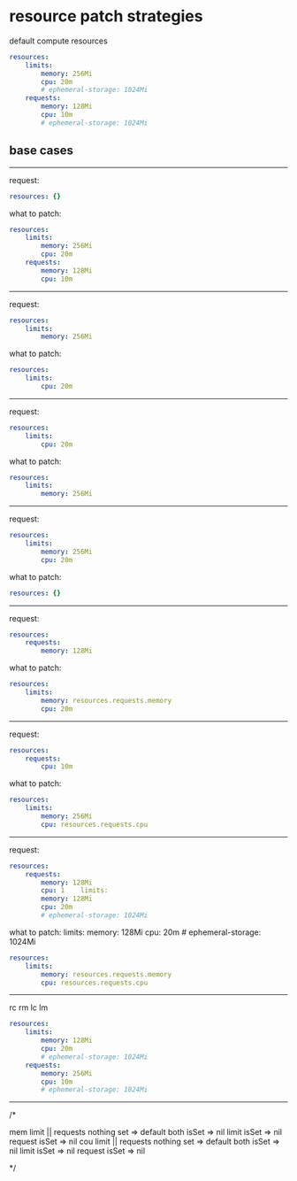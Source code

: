 # resource patch strategies

default compute resources
```yaml
resources:
    limits:
        memory: 256Mi
        cpu: 20m
        # ephemeral-storage: 1024Mi
    requests:
        memory: 128Mi
        cpu: 10m
        # ephemeral-storage: 1024Mi
```

## base cases

__________________________________________________

request:
```yaml
resources: {}
```

what to patch:
```yaml
resources:
    limits:
        memory: 256Mi
        cpu: 20m
    requests:
        memory: 128Mi
        cpu: 10m
```

__________________________________________________

request:
```yaml
resources:
    limits:
        memory: 256Mi
```

what to patch:
```yaml
resources:
    limits:
        cpu: 20m
```

__________________________________________________

request:
```yaml
resources:
    limits:
        cpu: 20m
```

what to patch:
```yaml
resources:
    limits:
        memory: 256Mi
```

__________________________________________________

request:
```yaml
resources:
    limits:
        memory: 256Mi
        cpu: 20m
```

what to patch:
```yaml
resources: {}
```

__________________________________________________

request:
```yaml
resources:
    requests:
        memory: 128Mi
```

what to patch:
```yaml
resources:
    limits:
        memory: resources.requests.memory
        cpu: 20m
```

__________________________________________________

request:
```yaml
resources:
    requests:
        cpu: 10m
```

what to patch:
```yaml
resources:
    limits:
        memory: 256Mi
        cpu: resources.requests.cpu
```

__________________________________________________

request:
```yaml
resources:
    requests:
        memory: 128Mi
        cpu: 1    limits:
        memory: 128Mi
        cpu: 20m
        # ephemeral-storage: 1024Mi
```

what to patch:    limits:
        memory: 128Mi
        cpu: 20m
        # ephemeral-storage: 1024Mi
```yaml
resources:
    limits:
        memory: resources.requests.memory
        cpu: resources.requests.cpu
```

__________________________________________________

rc 
rm 
lc
lm

```yaml
resources:
    limits:
        memory: 128Mi
        cpu: 20m
        # ephemeral-storage: 1024Mi
    requests:
        memory: 256Mi
        cpu: 10m
        # ephemeral-storage: 1024Mi
```

______________________________________________

/*

mem
	limit || requests
		nothing set		=> default
		both isSet		=> nil
		limit isSet		=> nil
		request isSet	=> nil
cou
	limit || requests
		nothing set		=> default
		both isSet		=> nil
		limit isSet		=> nil
		request isSet	=> nil

*/

